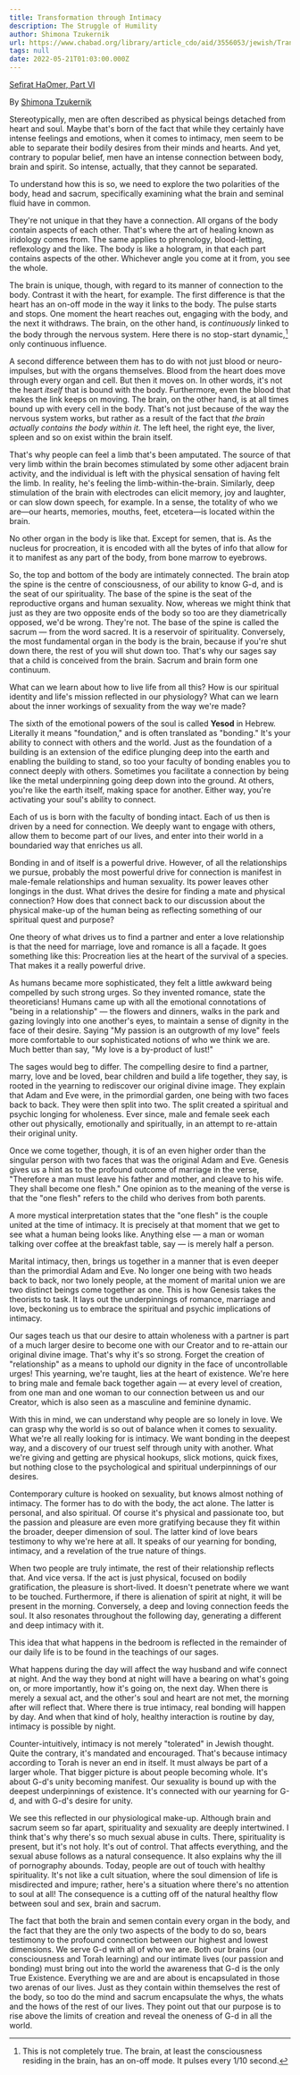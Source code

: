 ```yaml
---
title: Transformation through Intimacy
description: The Struggle of Humility
author: Shimona Tzukernik
url: https://www.chabad.org/library/article_cdo/aid/3556053/jewish/Transformation-Through-Intimacy.htm
tags: null
date: 2022-05-21T01:03:00.000Z
---
```


[Sefirat HaOmer, Part VI](https://www.chabad.org/library/article_cdo/aid/3556053/jewish/Transformation-Through-Intimacy.htm)

By [Shimona Tzukernik](https://www.chabad.org/search/keyword_cdo/kid/1575/jewish/Tzukernik-Shimona.htm)

Stereotypically, men are often described as physical beings detached from heart and soul. Maybe that's born of the fact that while they certainly have intense feelings and emotions, when it comes to intimacy, men seem to be able to separate their bodily desires from their minds and hearts. And yet, contrary to popular belief, men have an intense connection between body, brain and spirit. So intense, actually, that they cannot be separated.

To understand how this is so, we need to explore the two polarities of the body, head and sacrum, specifically examining what the brain and seminal fluid have in common.

They're not unique in that they have a connection. All organs of the body contain aspects of each other. That's where the art of healing known as iridology comes from. The same applies to phrenology, blood-letting, reflexology and the like. The body is like a hologram, in that each part contains aspects of the other. Whichever angle you come at it from, you see the whole.

The brain is unique, though, with regard to its manner of connection to the body. Contrast it with the heart, for example. The first difference is that the heart has an on-off mode in the way it links to the body. The pulse starts and stops. One moment the heart reaches out, engaging with the body, and the next it withdraws. The brain, on the other hand, is _continuously_ linked to the body through the nervous system. Here there is no stop-start dynamic,[^1] only continuous influence.

A second difference between them has to do with not just blood or neuro-impulses, but with the organs themselves. Blood from the heart does move through every organ and cell. But then it moves on. In other words, it's not the heart _itself_ that is bound with the body. Furthermore, even the blood that makes the link keeps on moving. The brain, on the other hand, is at all times bound up with every cell in the body. That's not just because of the way the nervous system works, but rather as a result of the fact that _the brain actually contains the body within it_. The left heel, the right eye, the liver, spleen and so on exist within the brain itself.

That's why people can feel a limb that's been amputated. The source of that very limb within the brain becomes stimulated by some other adjacent brain activity, and the individual is left with the physical sensation of having felt the limb. In reality, he's feeling the limb-within-the-brain. Similarly, deep stimulation of the brain with electrodes can elicit memory, joy and laughter, or can slow down speech, for example. In a sense, the totality of who we are&mdash;our hearts, memories, mouths, feet, etcetera&mdash;is located within the brain.

No other organ in the body is like that. Except for semen, that is. As the nucleus for procreation, it is encoded with all the bytes of info that allow for it to manifest as any part of the body, from bone marrow to eyebrows.

So, the top and bottom of the body are intimately connected. The brain atop the spine is the centre of consciousness, of our ability to know G-d, and is the seat of our spirituality. The base of the spine is the seat of the reproductive organs and human sexuality. Now, whereas we might think that just as they are two opposite ends of the body so too are they diametrically opposed, we'd be wrong. They're not. The base of the spine is called the sacrum &mdash; from the word sacred. It is a reservoir of spirituality. Conversely, the most fundamental organ in the body is the brain, because if you're shut down there, the rest of you will shut down too. That's why our sages say that a child is conceived from the brain. Sacrum and brain form one continuum.

What can we learn about how to live life from all this? How is our spiritual identity and life's mission reflected in our physiology? What can we learn about the inner workings of sexuality from the way we're made?

The sixth of the emotional powers of the soul is called **Yesod** in Hebrew. Literally it means "foundation," and is often translated as "bonding." It's your ability to connect with others and the world. Just as the foundation of a building is an extension of the edifice plunging deep into the earth and enabling the building to stand, so too your faculty of bonding enables you to connect deeply with others. Sometimes you facilitate a connection by being like the metal underpinning going deep down into the ground. At others, you're like the earth itself, making space for another. Either way, you're activating your soul's ability to connect.

Each of us is born with the faculty of bonding intact. Each of us then is driven by a need for connection. We deeply want to engage with others, allow them to become part of our lives, and enter into their world in a boundaried way that enriches us all.

Bonding in and of itself is a powerful drive. However, of all the relationships we pursue, probably the most powerful drive for connection is manifest in male-female relationships and human sexuality. Its power leaves other longings in the dust. What drives the desire for finding a mate and physical connection? How does that connect back to our discussion about the physical make-up of the human being as reflecting something of our spiritual quest and purpose?

One theory of what drives us to find a partner and enter a love relationship is that the need for marriage, love and romance is all a façade. It goes something like this: Procreation lies at the heart of the survival of a species. That makes it a really powerful drive.

As humans became more sophisticated, they felt a little awkward being compelled by such strong urges. So they invented romance, state the theoreticians! Humans came up with all the emotional connotations of "being in a relationship" &mdash; the flowers and dinners, walks in the park and gazing lovingly into one another's eyes, to maintain a sense of dignity in the face of their desire. Saying "My passion is an outgrowth of my love" feels more comfortable to our sophisticated notions of who we think we are. Much better than say, "My love is a by-product of lust!"

The sages would beg to differ. The compelling desire to find a partner, marry, love and be loved, bear children and build a life together, they say, is rooted in the yearning to rediscover our original divine image. They explain that Adam and Eve were, in the primordial garden, one being with two faces back to back. They were then split into two. The split created a spiritual and psychic longing for wholeness. Ever since, male and female seek each other out physically, emotionally and spiritually, in an attempt to re-attain their original unity.

Once we come together, though, it is of an even higher order than the singular person with two faces that was the original Adam and Eve. Genesis gives us a hint as to the profound outcome of marriage in the verse, "Therefore a man must leave his father and mother, and cleave to his wife. They shall become one flesh." One opinion as to the meaning of the verse is that the "one flesh" refers to the child who derives from both parents.

A more mystical interpretation states that the "one flesh" is the couple united at the time of intimacy. It is precisely at that moment that we get to see what a human being looks like. Anything else &mdash; a man or woman talking over coffee at the breakfast table, say &mdash; is merely half a person.

Marital intimacy, then, brings us together in a manner that is even deeper than the primordial Adam and Eve. No longer one being with two heads back to back, nor two lonely people, at the moment of marital union we are two distinct beings come together as one. This is how Genesis takes the theorists to task. It lays out the underpinnings of romance, marriage and love, beckoning us to embrace the spiritual and psychic implications of intimacy.

Our sages teach us that our desire to attain wholeness with a partner is part of a much larger desire to become one with our Creator and to re-attain our original divine image. That's why it's so strong. Forget the creation of "relationship" as a means to uphold our dignity in the face of uncontrollable urges! This yearning, we're taught, lies at the heart of existence. We're here to bring male and female back together again &mdash; at every level of creation, from one man and one woman to our connection between us and our Creator, which is also seen as a masculine and feminine dynamic.

With this in mind, we can understand why people are so lonely in love. We can grasp why the world is so out of balance when it comes to sexuality. What we're all really looking for is intimacy. We want bonding in the deepest way, and a discovery of our truest self through unity with another. What we're giving and getting are physical hookups, slick motions, quick fixes, but nothing close to the psychological and spiritual underpinnings of our desires.

Contemporary culture is hooked on sexuality, but knows almost nothing of intimacy. The former has to do with the body, the act alone. The latter is personal, and also spiritual. Of course it's physical and passionate too, but the passion and pleasure are even more gratifying because they fit within the broader, deeper dimension of soul. The latter kind of love bears testimony to why we're here at all. It speaks of our yearning for bonding, intimacy, and a revelation of the true nature of things.

When two people are truly intimate, the rest of their relationship reflects that. And vice versa. If the act is just physical, focused on bodily gratification, the pleasure is short-lived. It doesn't penetrate where we want to be touched. Furthermore, if there is alienation of spirit at night, it will be present in the morning. Conversely, a deep and loving connection feeds the soul. It also resonates throughout the following day, generating a different and deep intimacy with it.

This idea that what happens in the bedroom is reflected in the remainder of our daily life is to be found in the teachings of our sages.

What happens during the day will affect the way husband and wife connect at night. And the way they bond at night will have a bearing on what's going on, or more importantly, how it's going on, the next day. When there is merely a sexual act, and the other's soul and heart are not met, the morning after will reflect that. Where there is true intimacy, real bonding will happen by day. And when that kind of holy, healthy interaction is routine by day, intimacy is possible by night.

Counter-intuitively, intimacy is not merely "tolerated" in Jewish thought. Quite the contrary, it's mandated and encouraged. That's because intimacy according to Torah is never an end in itself. It must always be part of a larger whole. That bigger picture is about people becoming whole. It's about G-d's unity becoming manifest. Our sexuality is bound up with the deepest underpinnings of existence. It's connected with our yearning for G-d, and with G-d's desire for unity.

We see this reflected in our physiological make-up. Although brain and sacrum seem so far apart, spirituality and sexuality are deeply intertwined. I think that's why there's so much sexual abuse in cults. There, spirituality is present, but it's not holy. It's out of control. That affects everything, and the sexual abuse follows as a natural consequence. It also explains why the ill of pornography abounds. Today, people are out of touch with healthy spirituality. It's not like a cult situation, where the soul dimension of life is misdirected and impure; rather, here's a situation where there's no attention to soul at all! The consequence is a cutting off of the natural healthy flow between soul and sex, brain and sacrum.

The fact that both the brain and semen contain every organ in the body, and the fact that they are the only two aspects of the body to do so, bears testimony to the profound connection between our highest and lowest dimensions. We serve G-d with all of who we are. Both our brains (our consciousness and Torah learning) and our intimate lives (our passion and bonding) must bring out into the world the awareness that G-d is the only True Existence. Everything we are and are about is encapsulated in those two arenas of our lives. Just as they contain within themselves the rest of the body, so too do the mind and sacrum encapsulate the whys, the whats and the hows of the rest of our lives. They point out that our purpose is to rise above the limits of creation and reveal the oneness of G-d in all the world.

[^1]: This is not completely true. The brain, at least the consciousness residing in the brain, has an on-off mode. It pulses every 1/10 second.
